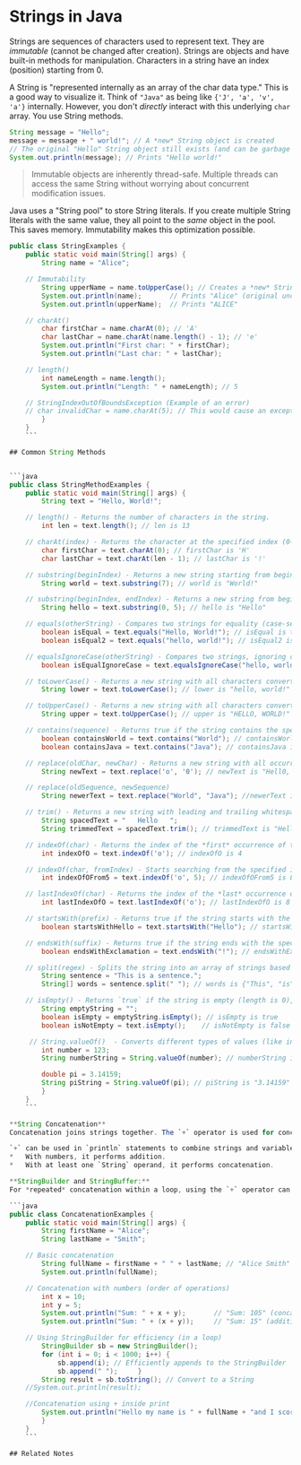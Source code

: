 # Strings in Java

Strings are sequences of characters used to represent text. They are *immutable* (cannot be changed after creation). Strings are objects and have built-in methods for manipulation. Characters in a string have an index (position) starting from 0.

A String is "represented internally as an array of the char data type."  This is a good way to visualize it.  Think of `"Java"` as being like `{'J', 'a', 'v', 'a'}` internally. However, you don't *directly* interact with this underlying `char` array. You use String methods.

```java
String message = "Hello";
message = message + " world!"; // A *new* String object is created
// The original "Hello" String object still exists (and can be garbage collected)
System.out.println(message); // Prints "Hello world!"
```

> Immutable objects are inherently thread-safe. Multiple threads can access the same String without worrying about concurrent modification issues.

Java uses a "String pool" to store String literals.  If you create multiple String literals with the same value, they all point to the *same* object in the pool.  This saves memory.  Immutability makes this optimization possible.



```java
public class StringExamples {
	public static void main(String[] args) {
		String name = "Alice";

	// Immutability
		String upperName = name.toUpperCase(); // Creates a *new* String
		System.out.println(name);       // Prints "Alice" (original unchanged)
		System.out.println(upperName);  // Prints "ALICE"

	// charAt()
		char firstChar = name.charAt(0); // 'A'
		char lastChar = name.charAt(name.length() - 1); // 'e'
		System.out.println("First char: " + firstChar);
		System.out.println("Last char: " + lastChar);

	// length()
		int nameLength = name.length();
		System.out.println("Length: " + nameLength); // 5

	// StringIndexOutOfBoundsException (Example of an error)
	// char invalidChar = name.charAt(5); // This would cause an exception
        }
    }
    ```

## Common String Methods


```java
public class StringMethodExamples {
	public static void main(String[] args) {
		String text = "Hello, World!";

	// length() - Returns the number of characters in the string.
		int len = text.length(); // len is 13

	// charAt(index) - Returns the character at the specified index (0-based).
		char firstChar = text.charAt(0); // firstChar is 'H'
		char lastChar = text.charAt(len - 1); // lastChar is '!'

	// substring(beginIndex) - Returns a new string starting from beginIndex to the end.
		String world = text.substring(7); // world is "World!"

	// substring(beginIndex, endIndex) - Returns a new string from beginIndex (inclusive) to endIndex (exclusive).
		String hello = text.substring(0, 5); // hello is "Hello"

	// equals(otherString) - Compares two strings for equality (case-sensitive).  Returns a boolean.
		boolean isEqual = text.equals("Hello, World!"); // isEqual is true
		boolean isEqual2 = text.equals("hello, world!"); // isEqual2 is false (case-sensitive)

	// equalsIgnoreCase(otherString) - Compares two strings, ignoring case.
		boolean isEqualIgnoreCase = text.equalsIgnoreCase("hello, world!"); // isEqualIgnoreCase is true

	// toLowerCase() - Returns a new string with all characters converted to lowercase.
		String lower = text.toLowerCase(); // lower is "hello, world!"

	// toUpperCase() - Returns a new string with all characters converted to uppercase.
		String upper = text.toUpperCase(); // upper is "HELLO, WORLD!"

	// contains(sequence) - Returns true if the string contains the specified sequence of characters.
		boolean containsWorld = text.contains("World"); // containsWorld is true
		boolean containsJava = text.contains("Java"); // containsJava is false

	// replace(oldChar, newChar) - Returns a new string with all occurrences of oldChar replaced by newChar.
		String newText = text.replace('o', '0'); // newText is "Hell0, W0rld!"

	// replace(oldSequence, newSequence)
		String newerText = text.replace("World", "Java"); //newerText is Hello, Java!

	// trim() - Returns a new string with leading and trailing whitespace removed.
		String spacedText = "   Hello   ";
		String trimmedText = spacedText.trim(); // trimmedText is "Hello"

	// indexOf(char) - Returns the index of the *first* occurrence of the specified character, or -1 if not found.
		int indexOfO = text.indexOf('o'); // indexOfO is 4

	// indexOf(char, fromIndex) - Starts searching from the specified index.
		int indexOfOFrom5 = text.indexOf('o', 5); // indexOfOFrom5 is 8

	// lastIndexOf(char) - Returns the index of the *last* occurrence of the character.
		int lastIndexOfO = text.lastIndexOf('o'); // lastIndexOfO is 8

	// startsWith(prefix) - Returns true if the string starts with the specified prefix.
		boolean startsWithHello = text.startsWith("Hello"); // startsWithHello is true

	// endsWith(suffix) - Returns true if the string ends with the specified suffix.
		boolean endsWithExclamation = text.endsWith("!"); // endsWithExclamation is true

	// split(regex) - Splits the string into an array of strings based on the given regular expression (delimiter).
		String sentence = "This is a sentence.";
		String[] words = sentence.split(" "); // words is {"This", "is", "a", "sentence."}

	// isEmpty() - Returns `true` if the string is empty (length is 0), `false` otherwise.
		String emptyString = "";
		boolean isEmpty = emptyString.isEmpty(); // isEmpty is true
		boolean isNotEmpty = text.isEmpty();    // isNotEmpty is false

	 // String.valueOf()  - Converts different types of values (like int, double, boolean) to their String representation.
		int number = 123;
		String numberString = String.valueOf(number); // numberString is "123"

		double pi = 3.14159;
		String piString = String.valueOf(pi); // piString is "3.14159"
        }
    }
    ```

**String Concatenation**
Concatenation joins strings together. The `+` operator is used for concatenation. If you use `+` with numbers and strings, be careful about the order of operations (use parentheses).

`+` can be used in `println` statements to combine strings and variables. The `+` operator is "overloaded" in Java.  This means it has different meanings depending on the context:
*   With numbers, it performs addition.
*   With at least one `String` operand, it performs concatenation.

**StringBuilder and StringBuffer:**  
For *repeated* concatenation within a loop, using the `+` operator can be inefficient because it creates many intermediate String objects.  In these cases, `StringBuilder` (or `StringBuffer` for thread-safe situations) is much more efficient.  

```java
public class ConcatenationExamples {
	public static void main(String[] args) {
		String firstName = "Alice";
		String lastName = "Smith";

	// Basic concatenation
		String fullName = firstName + " " + lastName; // "Alice Smith"
		System.out.println(fullName);

	// Concatenation with numbers (order of operations)
		int x = 10;
		int y = 5;
		System.out.println("Sum: " + x + y);       // "Sum: 105" (concatenation)
		System.out.println("Sum: " + (x + y));     // "Sum: 15" (addition first)

	// Using StringBuilder for efficiency (in a loop)
		StringBuilder sb = new StringBuilder();
		for (int i = 0; i < 1000; i++) {
			sb.append(i); // Efficiently appends to the StringBuilder
			sb.append(" ");		}
		String result = sb.toString(); // Convert to a String
	//System.out.println(result);

	//Concatenation using + inside print
		System.out.println("Hello my name is " + fullName + "and I scored " + (x + y) + "on my test.");
        }
    }
    ```

## Related Notes
